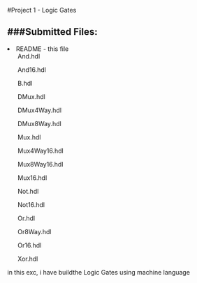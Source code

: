 #Project 1 - Logic Gates


###Submitted Files:
------------------
<li>README - this file
<ul>And.hdl</ul>
<ul>And16.hdl</ul>
<ul>B.hdl</ul>
<ul>DMux.hdl</ul>
<ul>DMux4Way.hdl</ul>
<ul>DMux8Way.hdl</ul>
<ul>Mux.hdl</ul>
<ul>Mux4Way16.hdl</ul>
<ul>Mux8Way16.hdl</ul>
<ul>Mux16.hdl</ul>
<ul>Not.hdl</ul>
<ul>Not16.hdl</ul>
<ul>Or.hdl</ul>
<ul>Or8Way.hdl</ul>
<ul>Or16.hdl</ul>
<ul>Xor.hdl</ul>
</li>

<p>
in this exc, i have buildthe Logic Gates using machine language

